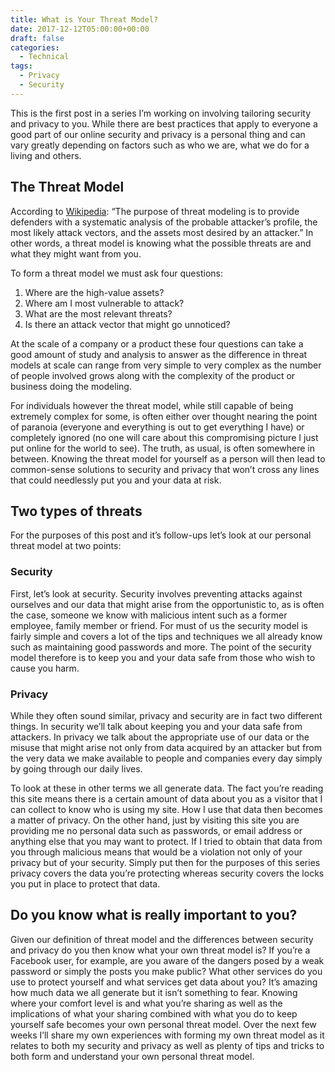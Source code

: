 ```yaml
---
title: What is Your Threat Model?
date: 2017-12-12T05:00:00+00:00
draft: false
categories:
  - Technical
tags:
  - Privacy
  - Security
---
```


This is the first post in a series I’m working on involving tailoring security and privacy to you. While there are best practices that apply to everyone a good part of our online security and privacy is a personal thing and can vary greatly depending on factors such as who we are, what we do for a living and others.

## The Threat Model

According to [Wikipedia][1]: “The purpose of threat modeling is to provide defenders with a systematic analysis of the probable attacker’s profile, the most likely attack vectors, and the assets most desired by an attacker.” In other words, a threat model is knowing what the possible threats are and what they might want from you.

To form a threat model we must ask four questions:

1. Where are the high-value assets?
2. Where am I most vulnerable to attack?
3. What are the most relevant threats?
4. Is there an attack vector that might go unnoticed?

At the scale of a company or a product these four questions can take a good amount of study and analysis to answer as the difference in threat models at scale can range from very simple to very complex as the number of people involved grows along with the complexity of the product or business doing the modeling.

For individuals however the threat model, while still capable of being extremely complex for some, is often either over thought nearing the point of paranoia (everyone and everything is out to get everything I have) or completely ignored (no one will care about this compromising picture I just put online for the world to see). The truth, as usual, is often somewhere in between. Knowing the threat model for yourself as a person will then lead to common-sense solutions to security and privacy that won’t cross any lines that could needlessly put you and your data at risk.

## Two types of threats

For the purposes of this post and it’s follow-ups let’s look at our personal threat model at two points:

### Security

First, let’s look at security. Security involves preventing attacks against ourselves and our data that might arise from the opportunistic to, as is often the case, someone we know with malicious intent such as a former employee, family member or friend. For must of us the security model is fairly simple and covers a lot of the tips and techniques we all already know such as maintaining good passwords and more. The point of the security model therefore is to keep you and your data safe from those who wish to cause you harm.

### Privacy

While they often sound similar, privacy and security are in fact two different things. In security we’ll talk about keeping you and your data safe from attackers. In privacy we talk about the appropriate use of our data or the misuse that might arise not only from data acquired by an attacker but from the very data we make available to people and companies every day simply by going through our daily lives.

To look at these in other terms we all generate data. The fact you’re reading this site means there is a certain amount of data about you as a visitor that I can collect to know who is using my site. How I use that data then becomes a matter of privacy. On the other hand, just by visiting this site you are providing me no personal data such as passwords, or email address or anything else that you may want to protect. If I tried to obtain that data from you through malicious means that would be a violation not only of your privacy but of your security. Simply put then for the purposes of this series privacy covers the data you’re protecting whereas security covers the locks you put in place to protect that data.

## Do you know what is really important to you?

Given our definition of threat model and the differences between security and privacy do you then know what your own threat model is? If you’re a Facebook user, for example, are you aware of the dangers posed by a weak password or simply the posts you make public? What other services do you use to protect yourself and what services get data about you? It’s amazing how much data we all generate but it isn’t something to fear. Knowing where your comfort level is and what you’re sharing as well as the implications of what your sharing combined with what you do to keep yourself safe becomes your own personal threat model. Over the next few weeks I’ll share my own experiences with forming my own threat model as it relates to both my security and privacy as well as plenty of tips and tricks to both form and understand your own personal threat model.

 [1]: https://en.wikipedia.org/wiki/Threat_model